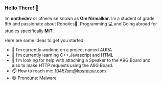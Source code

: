 ### Hello There! 👋


Im **omthedev** or otherwise known as **Om Nirmalkar**. Im a student of grade 8th and passionate about Robotics🤖, Programming 💻 and Going abroad for studies specifically **MIT**.

Here are some ideas to get you started:

- 🔭 I’m currently working on a project named AURA
- 🌱 I’m currently learning C++,Javascript and HTML
- 🤔 I’m looking for help with attaching a Speaker to the A9G Board and also to make HTTP requests using the A9G Board.
- 📫 How to reach me: 10457om@kpsraipur.com
- 😄 Pronouns: Malware
  

